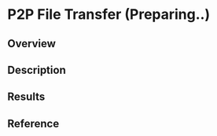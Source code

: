 # **P2P File Transfer (Preparing..)**

## **Overview**

## **Description**

## **Results**

## **Reference**

